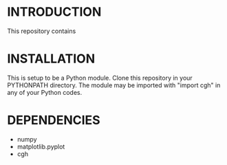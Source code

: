 # INTRODUCTION #
This repository contains  

# INSTALLATION #
This is setup to be a Python module.  Clone this repository in your PYTHONPATH directory.  The module may be imported with "import cgh" in any of your Python codes.

# DEPENDENCIES #
* numpy
* matplotlib.pyplot
* cgh
